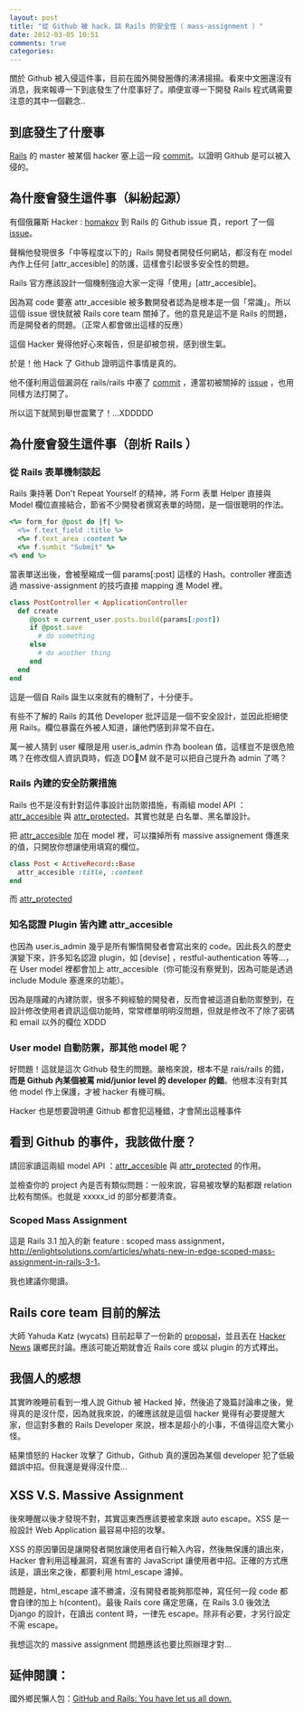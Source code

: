 ```yaml
---
layout: post
title: "從 Github 被 hack，談 Rails 的安全性（ mass-assignment ）"
date: 2012-03-05 10:51
comments: true
categories: 
---
```


關於 Github 被入侵這件事，目前在國外開發圈傳的沸沸揚揚。看來中文圈還沒有消息，我來報導一下到底發生了什麼事好了。順便宣導一下開發 Rails 程式碼需要注意的其中一個觀念..

## 到底發生了什麼事

[Rails](https://github.com/rails/rails) 的 master 被某個 hacker 塞上這一段 [commit](https://github.com/rails/rails/commit/b83965785db1eec019edf1fc272b1aa393e6dc57)。以證明 Github 是可以被入侵的。

## 為什麼會發生這件事（糾紛起源）

有個俄羅斯 Hacker : [homakov](homakov) 到 Rails 的 Github issue 頁，report 了一個 [issue](https://github.com/rails/rails/issues/5228)。

聲稱他發現很多「中等程度以下的」Rails 開發者開發任何網站，都沒有在 model 內作上任何  [attr_accesible] 的防護，這樣會引起很多安全性的問題。

Rails 官方應該設計一個機制強迫大家一定得「使用」[attr_accesible]。

因為寫 code 要塞 attr_accesible 被多數開發者認為是根本是一個「常識」。所以這個 issue 很快就被 Rails core team 關掉了。他的意見是這不是 Rails 的問題，而是開發者的問題。（正常人都會做出這樣的反應）

這個 Hacker 覺得他好心來報告，但是卻被忽視，感到很生氣。

於是！他 Hack 了 Github 證明這件事情是真的。

他不僅利用這個漏洞在 rails/rails 中塞了 [commit](https://github.com/rails/rails/commit/b83965785db1eec019edf1fc272b1aa393e6dc57) ，連當初被關掉的 [issue](https://github.com/rails/rails/issues/5228) ，也用同樣方法打開了。

所以這下就鬧到舉世震驚了！…XDDDDD

## 為什麼會發生這件事（剖析 Rails ）

### 從 Rails 表單機制談起

Rails 秉持著 Don't Repeat Yourself 的精神，將 Form 表單 Helper 直接與 Model 欄位直接結合，節省不少開發者撰寫表單的時間，是一個很聰明的作法。

``` ruby
<%= form_for @post do |f| %>
  <%= f.text_field :title %>
  <%= f.text_area :content %>
  <%= f.sumbit "Submit" %>
<% end %>
```
當表單送出後，會被壓縮成一個 params[:post] 這樣的 Hash。controller 裡面透過 massive-assignment 的技巧直接 mapping 進 Model 裡。

``` ruby
class PostController < ApplicationController
  def create
     @post = current_user.posts.build(params[:post])
     if @post.save
       # do something
     else
       # do another thing
     end
  end
end
```
這是一個自 Rails 誕生以來就有的機制了，十分便手。

有些不了解的 Rails 的其他 Developer 批評這是一個不安全設計，並因此拒絕使用 Rails。欄位暴露在外被人知道，讓他們感到非常不自在。

萬一被人猜到 user 權限是用 user.is_admin 作為 boolean 值，這樣豈不是很危險嗎？在修改個人資訊頁時，假造 DOM 就不是可以把自己提升為 admin 了嗎？

### Rails 內建的安全防禦措施

Rails 也不是沒有針對這件事設計出防禦措施，有兩組 model API ：[attr_accesible](http://api.rubyonrails.org/classes/ActiveModel/MassAssignmentSecurity/ClassMethods.html#method-i-attr_accessible) 與 [attr_protected](http://api.rubyonrails.org/classes/ActiveModel/MassAssignmentSecurity/ClassMethods.html#method-i-attr_protected)。其實也就是 白名單、黑名單設計。

把 [attr_accesible](http://api.rubyonrails.org/classes/ActiveModel/MassAssignmentSecurity/ClassMethods.html#method-i-attr_accessible) 加在 model 裡，可以擋掉所有 massive assignement 傳進來的值，只開放你想讓使用填寫的欄位。

``` ruby
class Post < ActiveRecord::Base
  attr_accesible :title, :content
end
```
而 [attr_protected](http://api.rubyonrails.org/classes/ActiveModel/MassAssignmentSecurity/ClassMethods.html#method-i-attr_protected)

### 知名認證 Plugin 皆內建 attr_accesible

也因為 user.is_admin 幾乎是所有懶惰開發者會寫出來的 code。因此長久的歷史演變下來，許多知名認證 plugin，如 [devise] ，restful-authentication 等等…，在 User model 裡都會加上 attr_accesible（你可能沒有察覺到，因為可能是透過 include Module 塞進來的功能）。

因為是隱藏的內建防禦，很多不夠經驗的開發者，反而會被這道自動防禦整到，在設計修改使用者資訊這個功能時，常常標單明明沒問題，但就是修改不了除了密碼和 email 以外的欄位 XDDD

### User model 自動防禦，那其他 model 呢？

好問題！這就是這次 Github 發生的問題。嚴格來說，根本不是 rais/rails 的錯，**而是 Github 內某個被罵 mid/junior level 的 developer 的錯**。他根本沒有對其他 model 作上保護，才被 hacker 有機可稱。

Hacker 也是想要證明連 Github 都會犯這種錯，才會鬧出這種事件

## 看到 Github 的事件，我該做什麼？

請回家讀這兩組 model API ：[attr_accesible](http://api.rubyonrails.org/classes/ActiveModel/MassAssignmentSecurity/ClassMethods.html#method-i-attr_accessible) 與 [attr_protected](http://api.rubyonrails.org/classes/ActiveModel/MassAssignmentSecurity/ClassMethods.html#method-i-attr_protected) 的作用。

並檢查你的 project 內是否有類似問題：一般來說，容易被攻擊的點都跟 relation 比較有關係。也就是 xxxxx_id 的部分都要清查。

### Scoped Mass Assignment 

這是 Rails 3.1 加入的新 feature : scoped mass assignment，
<http://enlightsolutions.com/articles/whats-new-in-edge-scoped-mass-assignment-in-rails-3-1>。

我也建議你閱讀。

## Rails core team 目前的解法

大師 Yahuda Katz (wycats) 目前起草了一份新的 [proposal](https://gist.github.com/1974187)，並且丟在 [Hacker News](http://news.ycombinator.com/item?id=3664334) 讓鄉民討論。應該可能近期就會近 Rails core 或以 plugin 的方式釋出。

## 我個人的感想

其實昨晚睡前看到一堆人說 Github 被 Hacked 掉，然後追了幾篇討論串之後，覺得真的是沒什麼，因為就我來說，的確應該就是這個 hacker 覺得有必要提醒大家，但這對多數的 Rails Developer 來說，根本是超小的小事，不值得這麼大驚小怪。

結果憤怒的 Hacker 攻擊了 Github，Github 真的還因為某個 developer 犯了低級錯誤中招。但我還是覺得沒什麼…

## XSS V.S. Massive Assignment

後來睡醒以後才發現不對，其實這東西應該要被拿來跟 auto escape。XSS 是一般設計 Web Application 最容易中招的攻擊。

XSS 的原因肇因是讓開發者開放讓使用者自行輸入內容，然後無保護的讀出來，Hacker 會利用這種漏洞，寫進有害的 JavaScript 讓使用者中招。正確的方式應該是，讀出來之後，都要利用 html_escape 濾掉。

問題是，html_escape 濾不勝濾，沒有開發者能夠那麼神，寫任何一段 code 都會自律的加上 h(content)。最後 Rails core 痛定思痛，在 Rails 3.0 後效法 Django 的設計，在讀出 content 時，一律先 escape。除非有必要，才另行設定不需 escape。

我想這次的 massive assignment 問題應該也要比照辦理才對…

## 延伸閱讀：

國外鄉民懶人包：[GitHub and Rails: You have let us all down.](http://chrisacky.posterous.com/github-you-have-let-us-all-down)

